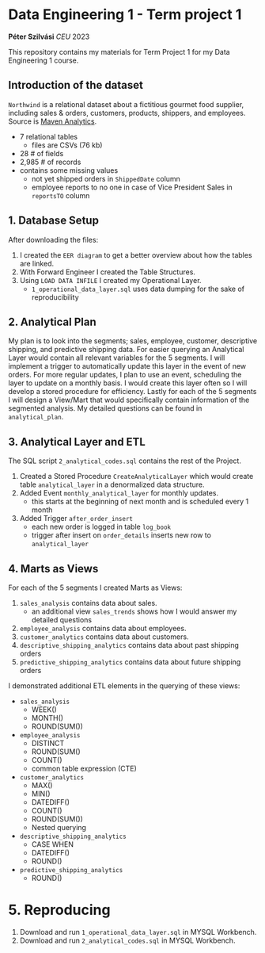 # Data Engineering 1 - Term project 1

**Péter Szilvási**
*CEU*
2023

This repository contains my materials for Term Project 1 for my Data Engineering 1 course.
## Introduction of the dataset

`Northwind` is a relational dataset about a fictitious gourmet food supplier, including sales & orders, customers, products, shippers, and employees.
Source is [Maven Analytics](https://mavenanalytics.io/data-playground?search=Northwind).
 - 7 relational tables
     - files are CSVs (76 kb)
 - 28 # of fields 
 - 2,985 # of records
 - contains some missing values
     - not yet shipped orders in `ShippedDate` column
     - employee reports to no one in case of Vice President Sales in `reportsTO` column
        
## 1. Database Setup
After downloading the files:
  1. I created the `EER diagram` to get a better overview about how the tables are linked.
  2. With Forward Engineer I created the Table Structures.
  3. Using `LOAD DATA INFILE` I created my Operational Layer.
     - `1_operational_data_layer.sql` uses data dumping for the sake of reproducibility
       
## 2. Analytical Plan
My plan is to look into the segments; sales, employee, customer, descriptive shipping, and predictive shipping data.
For easier querying an Analytical Layer would contain all relevant variables for the 5 segments.
I will implement a trigger to automatically update this layer in the event of new orders.
For more regular updates, I plan to use an event, scheduling the layer to update on a monthly basis. I would create this layer often so I will develop a stored procedure for efficiency.
Lastly for each of the 5 segments I will design a View/Mart that would specifically contain information of the segmented analysis.
My detailed questions can be found in `analytical_plan`.

## 3. Analytical Layer and ETL
The SQL script `2_analytical_codes.sql` contains the rest of the Project.
1. Created a Stored Procedure `CreateAnalyticalLayer` which would create table `analytical_layer` in a denormalized data structure.
3. Added Event `monthly_analytical_layer` for monthly updates.
    - this starts at the beginning of next month and is scheduled every 1 month
4. Added Trigger `after_order_insert`
    - each new order is logged in table `log_book`
    - trigger after insert on `order_details` inserts new row to `analytical_layer`

## 4. Marts as Views
For each of the 5 segments I created Marts as Views:
1. `sales_analysis` contains data about sales.
      - an additional view `sales_trends` shows how I would answer my detailed questions
2. `employee_analysis` contains data about employees.
3. `customer_analytics` contains data about customers.
4. `descriptive_shipping_analytics` contains data about past shipping orders
5. `predictive_shipping_analytics` contains data about future shipping orders
   
I demonstrated additional ETL elements in the querying of these views:
- `sales_analysis`
   - WEEK()
   - MONTH()
   - ROUND(SUM())
- `employee_analysis`
   - DISTINCT
   - ROUND(SUM()
   - COUNT()
   - common table expression (CTE)
- `customer_analytics`
   - MAX()
   - MIN()
   - DATEDIFF()
   - COUNT()
   - ROUND(SUM())
   - Nested querying
- `descriptive_shipping_analytics`
   - CASE WHEN
   - DATEDIFF()
   - ROUND()
- `predictive_shipping_analytics`
   - ROUND()
 
# 5. Reproducing
1. Download and run `1_operational_data_layer.sql` in MYSQL Workbench.
2. Download and run `2_analytical_codes.sql` in MYSQL Workbench.
